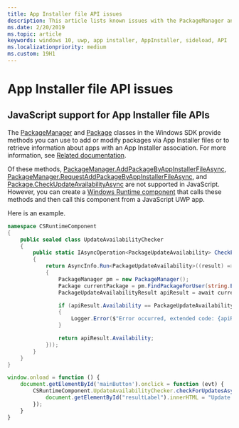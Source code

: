```yaml
---
title: App Installer file API issues
description: This article lists known issues with the PackageManager and Package APIs for managing App Installer files.
ms.date: 2/20/2019
ms.topic: article
keywords: windows 10, uwp, app installer, AppInstaller, sideload, API
ms.localizationpriority: medium
ms.custom: 19H1
---
```


# App Installer file API issues

## JavaScript support for App Installer file APIs

The [PackageManager](/uwp/api/windows.management.deployment.packagemanager) and [Package](/uwp/api/windows.applicationmodel.package) classes in the Windows SDK provide methods you can use to add or modify packages via App Installer files or to retrieve information about apps with an App Installer association. For more information, see [Related documentation](app-installer-documentation.md).

Of these methods, [PackageManager.AddPackageByAppInstallerFileAsync](/uwp/api/windows.management.deployment.packagemanager.addpackagebyappinstallerfileasync), [PackageManager.RequestAddPackageByAppInstallerFileAsync](/uwp/api/windows.management.deployment.packagemanager.requestaddpackagebyappinstallerfileasync), and [Package.CheckUpdateAvailabilityAsync](/uwp/api/windows.applicationmodel.package.checkupdateavailabilityasync) are not supported in JavaScript. However, you can create a [Windows Runtime component](/windows/uwp/winrt-components/walkthrough-creating-a-simple-windows-runtime-component-and-calling-it-from-javascript) that calls these methods and then call this component from a JavaScript UWP app.

Here is an example.

```csharp
namespace CSRuntimeComponent
{
    public sealed class UpdateAvailabilityChecker
    {
        public static IAsyncOperation<PackageUpdateAvailability> CheckForUpdatesAsync()
        {
            return AsyncInfo.Run<PackageUpdateAvailability>((result) => Task.Run<PackageUpdateAvailability>(async () =>
            {
                PackageManager pm = new PackageManager();
                Package currentPackage = pm.FindPackageForUser(string.Empty, Package.Current.Id.FullName);
                PackageUpdateAvailabilityResult apiResult = await currentPackage.CheckUpdateAvailabilityAsync();

                if (apiResult.Availability == PackageUpdateAvailability.Error)
                {
                    Logger.Error($"Error occurred, extended code: {apiResult.ExtendedError}");
                }

                return apiResult.Availability;
            }));
        }
    }
}
```

```javascript
window.onload = function () {
    document.getElementById('mainButton').onclick = function (evt) {
        CSRuntimeComponent.UpdateAvailabilityChecker.checkForUpdatesAsync().done(function (result) {
            document.getElementById("resultLabel").innerHTML = "Update availability result:" + result;
        });
    }
}
```